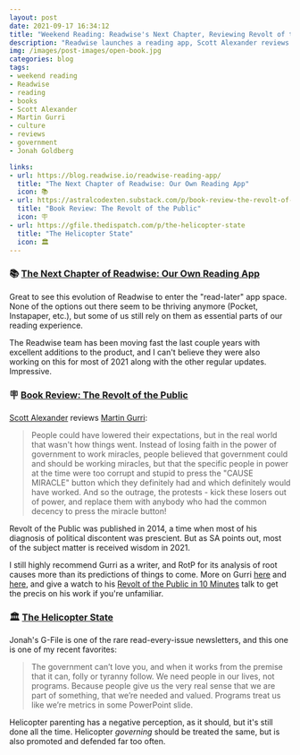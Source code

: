 ```yaml
---
layout: post
date: 2021-09-17 16:34:12
title: "Weekend Reading: Readwise's Next Chapter, Reviewing Revolt of the Public, and the Helicopter State"
description: "Readwise launches a reading app, Scott Alexander reviews Martin Gurri, and Jonah Goldberg on the helicopter state."
img: /images/post-images/open-book.jpg
categories: blog
tags:
- weekend reading
- Readwise
- reading
- books
- Scott Alexander
- Martin Gurri
- culture
- reviews
- government
- Jonah Goldberg

links:
- url: https://blog.readwise.io/readwise-reading-app/
  title: "The Next Chapter of Readwise: Our Own Reading App"
  icon: 📚
- url: https://astralcodexten.substack.com/p/book-review-the-revolt-of-the-public
  title: "Book Review: The Revolt of the Public"
  icon: 🪧
- url: https://gfile.thedispatch.com/p/the-helicopter-state
  title: "The Helicopter State"
  icon: 🏛
---
```


### 📚 [The Next Chapter of Readwise: Our Own Reading App](https://blog.readwise.io/readwise-reading-app/ "The Next Chapter of Readwise: Our Own Reading App")

Great to see this evolution of Readwise to enter the "read-later" app space. None of the options out there seem to be thriving anymore (Pocket, Instapaper, etc.), but some of us still rely on them as essential parts of our reading experience.

The Readwise team has been moving fast the last couple years with excellent additions to the product, and I can't believe they were also working on this for most of 2021 along with the other regular updates. Impressive.

### 🪧 [Book Review: The Revolt of the Public](https://astralcodexten.substack.com/p/book-review-the-revolt-of-the-public "Book Review: The Revolt of the Public")

[Scott Alexander](https://twitter.com/slatestarcodex "Scott Alexander on Twitter") reviews [Martin Gurri](https://twitter.com/mgurri "Martin Gurri on Twitter"):

> People could have lowered their expectations, but in the real world that wasn't how things went. Instead of losing faith in the power of government to work miracles, people believed that government could and should be working miracles, but that the specific people in power at the time were too corrupt and stupid to press the "CAUSE MIRACLE" button which they definitely had and which definitely would have worked. And so the outrage, the protests - kick these losers out of power, and replace them with anybody who had the common decency to press the miracle button!

Revolt of the Public was published in 2014, a time when most of his diagnosis of political discontent was prescient. But as SA points out, most of the subject matter is received wisdom in 2021.

I still highly recommend Gurri as a writer, and RotP for its analysis of root causes more than its predictions of things to come. More on Gurri [here](/post/how-elite-institutions-lost-their-legitimacy/ "How Elite Institutions Lost Their Legitimacy") and [here](/post/the-great-reset/ "The Great Reset"), and give a watch to his [Revolt of the Public in 10 Minutes](/post/the-revolt-of-the-public-in-10-minutes/ "Revolt of the Public in 10 Minutes") talk to get the precis on his work if you're unfamiliar.

### 🏛 [The Helicopter State](https://gfile.thedispatch.com/p/the-helicopter-state "The Helicopter State")

Jonah's G-File is one of the rare read-every-issue newsletters, and this one is one of my recent favorites:

>The government can’t love you, and when it works from the premise that it can, folly or tyranny follow. We need people in our lives, not programs. Because people give us the very real sense that we are part of something, that we’re needed and valued. Programs treat us like we’re metrics in some PowerPoint slide.

Helicopter parenting has a negative perception, as it should, but it's still done all the time. Helicopter _governing_ should be treated the same, but is also promoted and defended far too often.
